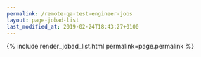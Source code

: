 ```yaml
---
permalink: /remote-qa-test-engineer-jobs
layout: page-jobad-list
last_modified_at: 2019-02-24T18:43:27+0100
---
```

{% include render_jobad_list.html permalink=page.permalink %}

